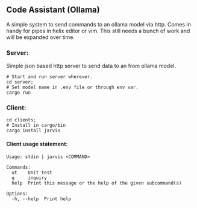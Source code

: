 ## Code Assistant (Ollama)

A simple system to send commands to an ollama model via http.  Comes in handy
for pipes in helix editor or vim.  This still needs a bunch of work and will
be expanded over time.

### Server:

Simple json based http server to send data to an from ollama model.

```
# Start and run server wherever. 
cd server;
# Set model name in .env file or through env var.
cargo run  
```

### Client:

```
cd clients;
# Install in cargo/bin
cargo install jarvis
```

#### Client usage statement:

```
Usage: stdin | jarvis <COMMAND>

Commands:
  ut    Unit test
  q     inquiry
  help  Print this message or the help of the given subcommand(s)

Options:
  -h, --help  Print help  
```

